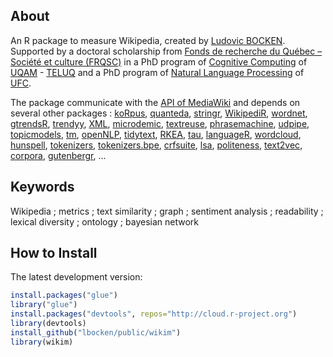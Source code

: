 ## About

An R package to measure Wikipedia, created by [Ludovic BOCKEN](https://www.linkedin.com/in/ludovicbocken/). Supported by 
a doctoral scholarship from [Fonds de recherche du Québec – Société et culture (FRQSC)](http://www.frqsc.gouv.qc.ca/en/) in a PhD program of [Cognitive Computing](https://en.wikipedia.org/wiki/Cognitive_computing) of [UQAM](https://uqam.ca/) - [TELUQ](https://www.teluq.ca/site/en/) and a PhD program of [Natural Language Processing](https://en.wikipedia.org/wiki/Natural_language_processing) of [UFC](http://www.univ-fcomte.fr/).

The package communicate with the [API of MediaWiki](https://www.mediawiki.org/wiki/API:Main_page) and depends on several other packages : [koRpus](https://cran.r-project.org/web/packages/koRpus/index.html), 
[quanteda](https://cran.r-project.org/web/packages/quanteda/index.html), 
[stringr](https://cran.r-project.org/web/packages/stringr/index.html),
[WikipediR](https://cran.r-project.org/web/packages/WikipediR/index.html),
[wordnet](https://cran.r-project.org/web/packages/wordnet/index.html),
[gtrendsR](https://cran.r-project.org/web/packages/gtrendsR/index.html),
[trendyy](https://cran.r-project.org/web/packages/trendyy/index.html),
[XML](https://cran.r-project.org/web/packages/XML/index.html),
[microdemic](https://cran.r-project.org/web/packages/microdemic/index.html),
[textreuse](https://cran.r-project.org/web/packages/textreuse/index.html),
[phrasemachine](https://cran.r-project.org/web/packages/phrasemachine/index.html),
[udpipe](https://cran.r-project.org/web/packages/udpipe/index.html),
[topicmodels](https://cran.r-project.org/web/packages/topicmodels/index.html),
[tm](https://cran.r-project.org/web/packages/tm/index.html),
[openNLP](https://cran.r-project.org/web/packages/openNLP/index.html),
[tidytext](https://cran.r-project.org/web/packages/tidytext/index.html),
[RKEA](https://cran.r-project.org/web/packages/RKEA/index.html),
[tau](https://cran.r-project.org/web/packages/tau/index.html),
[languageR](https://cran.r-project.org/web/packages/languageR/index.html),
[wordcloud](https://cran.r-project.org/web/packages/wordcloud/index.html),
[hunspell](https://cran.r-project.org/web/packages/hunspell/index.html),
[tokenizers](https://cran.r-project.org/web/packages/tokenizers/index.html),
[tokenizers.bpe](https://cran.r-project.org/web/packages/tokenizers.bpe/index.html),
[crfsuite](https://cran.r-project.org/web/packages/crfsuite/index.html),
[lsa](https://cran.r-project.org/web/packages/lsa/index.html),
[politeness](https://cran.r-project.org/web/packages/politeness/index.html),
[text2vec](https://cran.r-project.org/web/packages/text2vec/index.html),
[corpora](https://cran.r-project.org/web/packages/corpora/index.html),
[gutenbergr](https://cran.r-project.org/web/packages/gutenbergr/index.html),
...


## Keywords

Wikipedia ; metrics ; text similarity ; graph ; sentiment analysis ; readability ; lexical diversity ;  ontology ; bayesian network

## How to Install

The latest development version:

``` r
install.packages("glue")
library("glue")
install.packages("devtools", repos="http://cloud.r-project.org")
library(devtools)
install_github("lbocken/public/wikim")
library(wikim)
```
